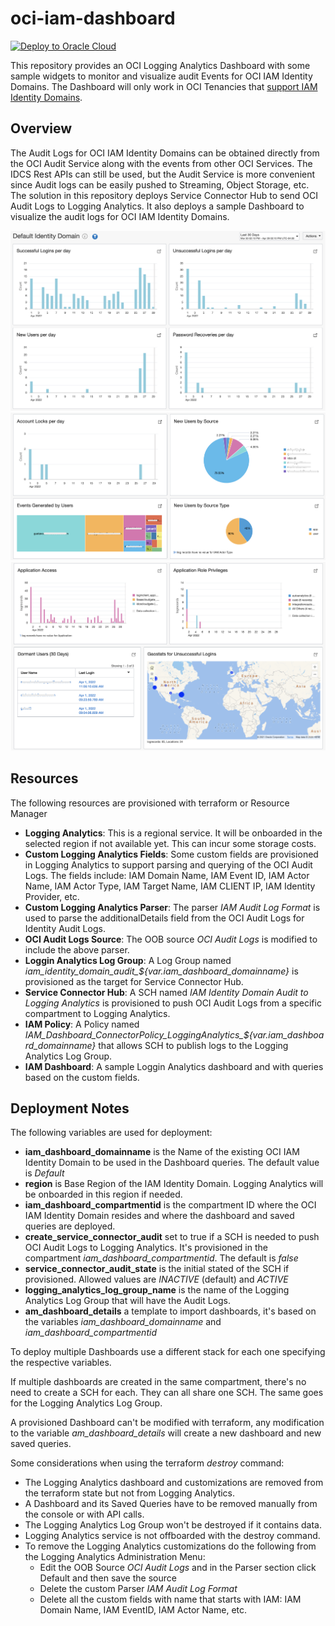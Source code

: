 # oci-iam-dashboard
[![Deploy to Oracle Cloud](https://oci-resourcemanager-plugin.plugins.oci.oraclecloud.com/latest/deploy-to-oracle-cloud.svg)](https://cloud.oracle.com/resourcemanager/stacks/create?zipUrl=https://github.com/gsrz23/oci-iam-dashboard/archive/refs/heads/main.zip)

This repository provides an OCI Logging Analytics Dashboard with some sample widgets to monitor and visualize audit Events for OCI IAM Identity Domains.  The Dashboard will only work in OCI Tenancies that [support IAM Identity Domains](https://docs.oracle.com/en-us/iaas/Content/Identity/getstarted/identity-domains.htm#identity_documentation__updated-identity-domains).  


## Overview

The Audit Logs for OCI IAM Identity Domains can be obtained directly from the OCI Audit Service along with the events from other OCI Services.  The IDCS Rest APIs can still be used, but the Audit Service is more convenient since Audit logs can be easily pushed to Streaming, Object Storage, etc.  The solution in this repository deploys Service Connector Hub to send OCI Audit Logs to Logging Analytics.  It also deploys a sample Dashboard to visualize the audit logs for OCI IAM Identity Domains.

![Dashboard1](images/Dashboard1.png)
![Dashboard3](images/Dashboard3.png)
![Dashboard2](images/Dashboard2.png)


## Resources

The following resources are provisioned with terraform or Resource Manager

- **Logging Analytics**: This is a regional service.  It will be onboarded in the selected region if not available yet.  This can incur  some storage costs.
- **Custom Logging Analytics Fields**: Some custom fields are provisioned in Logging Analytics to support parsing and querying of the OCI Audit Logs.  The fields include: IAM Domain Name, IAM Event ID, IAM Actor Name, IAM Actor Type, IAM Target Name, IAM CLIENT IP, IAM Identity Provider, etc.
- **Custom Logging Analytics Parser**: The parser *IAM Audit Log Format* is used to parse the additionalDetails field from the OCI Audit Logs for Identity Audit Logs.
- **OCI Audit Logs Source**:  The OOB source *OCI Audit Logs* is modified to include the above parser.
- **Loggin Analytics Log Group**: A Log Group named *iam_identity_domain_audit_${var.iam_dashboard_domainname}* is provisioned as the target for Service Connector Hub.
- **Service Connector Hub**: A SCH named *IAM Identity Domain Audit to Logging Analytics* is provisioned to push OCI Audit Logs from a specific compartment to Logging Analytics.
- **IAM Policy**: A Policy named *IAM_Dashboard_ConnectorPolicy_LoggingAnalytics_${var.iam_dashboard_domainname}* that allows SCH to publish logs to the Logging Analytics Log Group.
- **IAM Dashboard**: A sample Loggin Analytics dashboard and with queries based on the custom fields.

## Deployment Notes

The following variables are used for deployment:

- **iam_dashboard_domainname** is the Name of the existing OCI IAM Identity Domain to be used in the Dashboard queries.  The default value is *Default*
- **region** is Base Region of the IAM Identity Domain.  Logging Analytics will be onboarded in this region if needed.
- **iam_dashboard_compartmentid** is the compartment ID where the OCI IAM Identity Domain resides and where the dashboard and saved queries are deployed.
- **create_service_connector_audit** set to true if a SCH is needed to push OCI Audit Logs to Logging Analytics.  It's provisioned in the compartment *iam_dashboard_compartmentid*.  The default is *false*
- **service_connector_audit_state** is the initial stated of the SCH if provisioned.  Allowed values are *INACTIVE* (default) and *ACTIVE*
- **logging_analytics_log_group_name** is the name of the Logging Analytics Log Group that will have the Audit Logs.
- **am_dashboard_details**  a template to import dashboards, it's based on the variables *iam_dashboard_domainname* and *iam_dashboard_compartmentid*

To deploy multiple Dashboards use a different stack for each one specifying the respective variables.  

If multiple dashboards are created in the same compartment, there's no need to create a SCH for each.  They can all share one SCH.  The same goes for the Logging Analytics Log Group.

A provisioned Dashboard can't be modified with terraform, any modification to the variable *am_dashboard_details* will create a new dashboard and new saved queries.

Some considerations when using the terraform *destroy* command:
- The Logging Analytics dashboard and customizations are removed from the terraform state but not from Logging Analytics.
- A Dashboard and its Saved Queries have to be removed manually from the console or with API calls.
- The Logging Analytics Log Group won't be destroyed if it contains data.
- Logging Analytics service is not offboarded with the destroy command.
- To remove the Logging Analytics customizations do the following from the Logging Analytics Administration Menu:
    - Edit the OOB Source *OCI Audit Logs* and in the Parser section click Default and then save the source
    - Delete the custom Parser *IAM Audit Log Format*
    - Delete all the custom fields with name that starts with IAM:  IAM Domain Name, IAM EventID, IAM Actor Name, etc.
